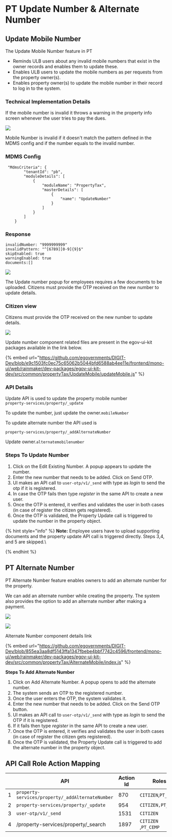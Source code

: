 # PT Update Number & Alternate Number

## Update Mobile Number  <a href="#update-mobile-number-feature-provides-following" id="update-mobile-number-feature-provides-following"></a>

The Update Mobile Number feature in PT&#x20;

* Reminds ULB users about any invalid mobile numbers that exist in the owner records and enables them to update these.
* Enables ULB users to update the mobile numbers as per requests from the property owner(s).
* Enables property owner(s) to update the mobile number in their record to log in to the system.

### Technical Implementation Details

If the mobile number is invalid it throws a warning in the property info screen whenever the user tries to pay the dues.

![](../../../../../.gitbook/assets/image-20211018-052303.png)

Mobile Number is invalid if it doesn't match the pattern defined in the MDMS config and if the number equals to the invalid number.

### MDMS Config

```
 "MdmsCriteria": {
        "tenantId": "pb",
        "moduleDetails": [
            {
                "moduleName": "PropertyTax",
                "masterDetails": [
                    {
                        "name": "UpdateNumber"
                    }
                ]
            }
        ]
    }
```

### Response

```
invalidNumber: "9999999999"
invalidPattern: "^[6789][0-9]{9}$"
skipEnabled: true
warningEnabled: true
documents:[]
```

![](../../../../../.gitbook/assets/image-20211018-051859.png)

The Update number popup for employees requires a few documents to be uploaded. Citizens must provide the OTP received on the new number to update details.

### Citizen view

Citizens must provide the OTP received on the new number to update details.

![](../../../../../.gitbook/assets/image-20211018-114612.png)

Update number component related files are present in the egov-ui-kit packages available in the link below.

{% embed url="https://github.com/egovernments/DIGIT-Dev/blob/e9c1503fc0ec75c65062b5044bfd6588ab4ee11e/frontend/mono-ui/web/rainmaker/dev-packages/egov-ui-kit-dev/src/common/propertyTax/UpdateMobile/updateMobile.js" %}

### API Details

Update API is used to update the property mobile number\
`property-services/property/_update`

To update the number, just update the owner.`mobileNumber`

To update alternate number the API used is

`property-services/property/_addAlternateNumber`

Update owner.`alternatemobilenumber`

### **Steps To Update Number**

1. Click on the Edit Existing Number. A popup appears to update the number.
2. Enter the new number that needs to be added. Click on Send OTP.
3. UI makes an API call to `user-otp/v1/_send` with type as _login_ to send the otp if it is registered.
4. In case the OTP fails then type _register_ in the same API to create a new user.
5. Once the OTP is entered, it verifies and validates the user in both cases (in case of register the citizen gets registered).
6. Once the OTP is validated, the Property Update call is triggered to update the number in the property object.

{% hint style="info" %}
**Note:** Employee users have to upload supporting documents and the property update API call is triggered directly. Steps 3,4, and 5 are skipped.\

{% endhint %}

## **PT Alternate Number**

PT Alternate Number feature enables owners to add an alternate number for the property.

We can add an alternate number while creating the property. The system also provides the option to add an alternate number after making a payment.

![](../../../../../.gitbook/assets/image-20211018-081446.png)

![](../../../../../.gitbook/assets/image-20211018-081615.png)

Alternate Number component details link

{% embed url="https://github.com/egovernments/DIGIT-Dev/blob/855ea3aa8df5143ffa1347fbebe4bbf7742c4596/frontend/mono-ui/web/rainmaker/dev-packages/egov-ui-kit-dev/src/common/propertyTax/AlternateMobile/index.js" %}

**Steps To Add Alternate Number**

1. Click on Add Alternate Number. A popup opens to add the alternate number.
2. The system sends an OTP to the registered number.
3. Once the user enters the OTP, the system validates it.
4. Enter the new number that needs to be added. Click on the Send OTP button.
5. UI makes an API call to `user-otp/v1/_send` with type as _login_ to send the OTP if it is registered.
6. If it fails then type _register_ in the same API to create a new user.
7. Once the OTP is entered, it verifies and validates the user in both cases (in case of register the citizen gets registered).
8. Once the OTP is validated, the Property Update call is triggered to add the alternate number in the property object.

## **API Call Role Action Mapping**

|   | **API**                                          | **Action Id** | **Roles**            |
| - | ------------------------------------------------ | ------------- | -------------------- |
| 1 | `property-services/property/_addAlternateNumber` | 870           | `CITIZEN`,`PT_CEMP`  |
| 2 | `property-services/property/_update`             | 954           | `CITIZEN,PT_CEMP`    |
| 3 | `user-otp/v1/_send`                              | 1531          | `CITIZEN`            |
| 4 | /property-services/property/\_search             | 1897          | `CITIZEN` ,`PT_CEMP` |



>
